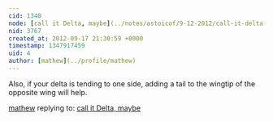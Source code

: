 ```yaml
---
cid: 1340
node: [call it Delta, maybe](../notes/astoicof/9-12-2012/call-it-delta-maybe)
nid: 3767
created_at: 2012-09-17 21:30:59 +0000
timestamp: 1347917459
uid: 4
author: [mathew](../profile/mathew)
---
```


Also, if your delta is tending to one side, adding a tail to the wingtip of the opposite wing will help.

[mathew](../profile/mathew) replying to: [call it Delta, maybe](../notes/astoicof/9-12-2012/call-it-delta-maybe)

